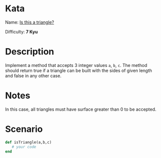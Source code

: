 # Kata
Name: [Is this a triangle?](https://www.codewars.com/kata/is-this-a-triangle)

Difficulty: **7 Kyu**

# Description
Implement a method that accepts 3 integer values `a`, `b`, `c`. The method should return true if a triangle can be built with the sides of given length and false in any other case.

# Notes
In this case, all triangles must have surface greater than 0 to be accepted.


# Scenario
```ruby
def isTriangle(a,b,c)
   # your code
end
```
